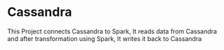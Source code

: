 # Cassandra
This Project connects Cassandra to Spark, It reads data from Cassandra and after transformation using Spark, It writes it back to Cassandra
